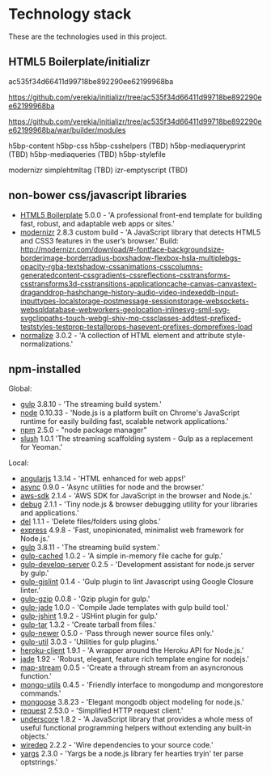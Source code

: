 # Technology stack

These are the technologies used in this project.

## HTML5 Boilerplate/initializr

ac535f34d66411d99718be892290ee62199968ba

https://github.com/verekia/initializr/tree/ac535f34d66411d99718be892290ee62199968ba

https://github.com/verekia/initializr/tree/ac535f34d66411d99718be892290ee62199968ba/war/builder/modules

h5bp-content
h5bp-css
h5bp-csshelpers (TBD)
h5bp-mediaqueryprint (TBD)
h5bp-mediaqueries (TBD)
h5bp-stylefile

modernizr
simplehtmltag (TBD)
izr-emptyscript (TBD)

## non-bower css/javascript libraries
- [HTML5 Boilerplate](https://html5boilerplate.com/) 5.0.0 - 'A professional front-end template for building fast, robust, and adaptable web apps or sites.'
- [modernizr](http://modernizr.com/) 2.8.3 custom build - 'A JavaScript library that detects HTML5 and CSS3 features in the user’s browser.'  Build: http://modernizr.com/download/#-fontface-backgroundsize-borderimage-borderradius-boxshadow-flexbox-hsla-multiplebgs-opacity-rgba-textshadow-cssanimations-csscolumns-generatedcontent-cssgradients-cssreflections-csstransforms-csstransforms3d-csstransitions-applicationcache-canvas-canvastext-draganddrop-hashchange-history-audio-video-indexeddb-input-inputtypes-localstorage-postmessage-sessionstorage-websockets-websqldatabase-webworkers-geolocation-inlinesvg-smil-svg-svgclippaths-touch-webgl-shiv-mq-cssclasses-addtest-prefixed-teststyles-testprop-testallprops-hasevent-prefixes-domprefixes-load
- [normalize](http://necolas.github.io/normalize.css/) 3.0.2 - 'A collection of HTML element and attribute style-normalizations.'

## npm-installed

Global:

- [gulp](http://gulpjs.com/) 3.8.10 - 'The streaming build system.'
- [node](http://nodejs.org/) 0.10.33 - 'Node.js is a platform built on Chrome's JavaScript runtime for easily building fast, scalable network applications.'
- [npm](https://npmjs.org/doc/) 2.5.0 - "node package manager"
- [slush](http://slushjs.github.io/#/) 1.0.1 'The streaming scaffolding system - Gulp as a replacement for Yeoman.'

Local:

- [angularjs](https://angularjs.org/) 1.3.14 - 'HTML enhanced for web apps!'
- [async](https://github.com/caolan/async) 0.9.0 - 'Async utilities for node and the browser.'
- [aws-sdk]() 2.1.4 - 'AWS SDK for JavaScript in the browser and Node.js.'
- [debug](https://github.com/visionmedia/debug) 2.1.1 - 'Tiny node.js & browser debugging utility for your libraries and applications.'
- [del](https://github.com/sindresorhus/del) 1.1.1 - 'Delete files/folders using globs.'
- [express](http://expressjs.com/) 4.9.8 - 'Fast, unopinionated, minimalist web framework for Node.js.'
- [gulp](http://gulpjs.com/) 3.8.11 - 'The streaming build system.'
- [gulp-cached](https://github.com/wearefractal/gulp-cached) 1.0.2 - 'A simple in-memory file cache for gulp.'
- [gulp-develop-server](https://github.com/narirou/gulp-develop-server) 0.2.5 - 'Development assistant for node.js server by gulp.'
- [gulp-gjslint](https://github.com/TomSeldon/gulp-gjslint) 0.1.4 - 'Gulp plugin to lint Javascript using Google Closure linter.'
- [gulp-gzip](https://github.com/jstuckey/gulp-gzip) 0.0.8 - 'Gzip plugin for gulp.'
- [gulp-jade](https://github.com/phated/gulp-jade) 1.0.0 - 'Compile Jade templates with gulp build tool.'
- [gulp-jshint](https://github.com/spalger/gulp-jshint) 1.9.2 - 'JSHint plugin for gulp.'
- [gulp-tar](https://github.com/sindresorhus/gulp-tar) 1.3.2 - 'Create tarball from files.'
- [gulp-newer](https://github.com/tschaub/gulp-newer) 0.5.0 - 'Pass through newer source files only.'
- [gulp-util](https://github.com/gulpjs/gulp-util) 3.0.3 - 'Utilities for gulp plugins.'
- [heroku-client](https://github.com/heroku/node-heroku-client) 1.9.1 - 'A wrapper around the Heroku API for Node.js.'
- [jade](http://jade-lang.com/) 1.92 - 'Robust, elegant, feature rich template engine for nodejs.'
- [map-stream]() 0.0.5 - 'Create a through stream from an asyncronous function.'
- [mongo-utils]() 0.4.5 - 'Friendly interface to mongodump and mongorestore commands.'
- [mongoose](http://mongoosejs.com/) 3.8.23 - 'Elegant mongodb object modeling for node.js.'
- [request]() 2.53.0 - 'Simplified HTTP request client.'
- [underscore](http://underscorejs.org/) 1.8.2 - 'A JavaScript library that provides a whole mess of useful functional programming helpers without extending any built-in objects.'
- [wiredep](https://github.com/taptapship/wiredep) 2.2.2 - 'Wire dependencies to your source code.'
- [yargs](https://github.com/chevex/yargs) 2.3.0 - 'Yargs be a node.js library fer hearties tryin' ter parse optstrings.'
